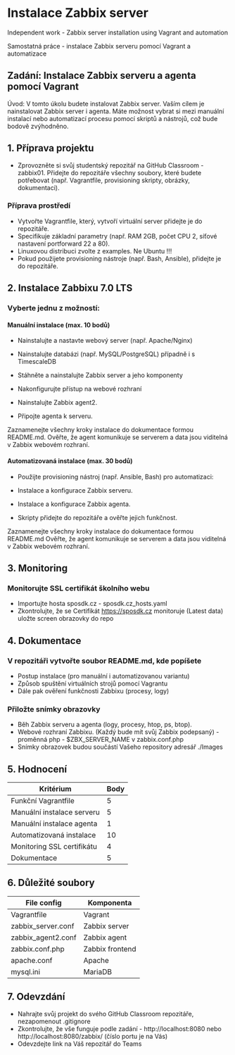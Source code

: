 # Instalace Zabbix server 
Independent work - Zabbix server installation using Vagrant and automation

Samostatná práce - instalace Zabbix serveru pomocí Vagrant a automatizace

## Zadání: Instalace Zabbix serveru a agenta pomocí Vagrant

Úvod:
V tomto úkolu budete instalovat Zabbix server. Vaším cílem je nainstalovat Zabbix server i agenta. Máte možnost vybrat si mezi manuální instalací nebo automatizací procesu pomocí skriptů a nástrojů, což bude bodově zvýhodněno.

## 1. Příprava projektu

- Zprovozněte si svůj studentský repozitář na GitHub Classroom - zabbix01. Přidejte do repozitáře všechny soubory, které budete potřebovat (např. Vagrantfile, provisioning skripty, obrázky, dokumentaci).

### Příprava prostředí

- Vytvořte Vagrantfile, který, vytvoří virtuální server přidejte je do repozitáře.
- Specifikuje základní parametry (např. RAM 2GB, počet CPU 2, síťové nastavení portforward 22 a 80).
- Linuxovou distribuci zvolte z examples. Ne Ubuntu !!!
- Pokud použijete provisioning nástroje (např. Bash, Ansible), přidejte je do repozitáře.

## 2. Instalace Zabbixu 7.0 LTS
### Vyberte jednu z možností:
#### Manuální instalace (max. 10 bodů)

- Nainstalujte a nastavte webový server (např. Apache/Nginx)
- Nainstalujte databázi (např. MySQL/PostgreSQL) případně i s TimescaleDB
- Stáhněte a nainstalujte Zabbix server a jeho komponenty
- Nakonfigurujte přístup na webové rozhraní

- Nainstalujte Zabbix agent2.
- Připojte agenta k serveru.

Zaznamenejte všechny kroky instalace do dokumentace formou README.md. Ověřte, že agent komunikuje se serverem a data jsou viditelná v Zabbix webovém rozhraní.

#### Automatizovaná instalace (max. 30 bodů)

- Použijte provisioning nástroj (např. Ansible, Bash) pro automatizaci:
- Instalace a konfigurace Zabbix serveru.
- Instalace a konfigurace Zabbix agenta.

- Skripty přidejte do repozitáře a ověřte jejich funkčnost.

Zaznamenejte všechny kroky instalace do dokumentace formou README.md Ověřte, že agent komunikuje se serverem a data jsou viditelná v Zabbix webovém rozhraní.

## 3. Monitoring
### Monitorujte SSL certifikát školního webu
- Importujte hosta sposdk.cz - sposdk.cz_hosts.yaml
- Zkontrolujte, že se Certifikát https://sposdk.cz monitoruje (Latest data) uložte screen obrazovky do repo

## 4. Dokumentace
### V repozitáři vytvořte soubor README.md, kde popíšete
- Postup instalace (pro manuální i automatizovanou variantu)
- Způsob spuštění virtuálních strojů pomocí Vagrantu
- Dále pak ověření funkčnosti Zabbixu (procesy, logy)

### Přiložte snímky obrazovky
- Běh Zabbix serveru a agenta (logy, procesy, htop, ps, btop).
- Webové rozhraní Zabbixu. (Každý bude mít svůj Zabbix podepsaný) - proměnná php - $ZBX_SERVER_NAME v zabbix.conf.php
- Snímky obrazovek budou součástí Vašeho repository adresář ./Images

## 5. Hodnocení

| Kritérium                     | Body |
|-------------------------------|------|
| Funkční Vagrantfile           | 5    |
| Manuální instalace serveru    | 5    |
| Manuální instalace agenta     | 1    |
| Automatizovaná instalace      | 10   |
| Monitoring SSL certifikátu    | 4    |
| Dokumentace                   | 5    |

## 6. Důležité soubory

| File config                   | Komponenta      |
|-------------------------------|-----------------|
| Vagrantfile                   | Vagrant         |
| zabbix_server.conf            | Zabbix server   |
| zabbix_agent2.conf            | Zabbix agent    |
| zabbix.conf.php               | Zabbix frontend |
| apache.conf                   | Apache          |
| mysql.ini                     | MariaDB         |


## 7. Odevzdání
- Nahrajte svůj projekt do svého GitHub Classroom repozitáře, nezapomenout .gitignore
- Zkontrolujte, že vše funguje podle zadání - http://localhost:8080 nebo http://localhost:8080/zabbix/ (číslo portu je na Vás)
- Odevzdejte link na Váš repozitář do Teams